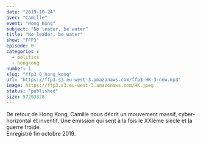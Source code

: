 ```yaml
---
date: "2019-10-24"
avec: "Camille"
event: "Hong Kong"
subject: "No leader, be water"
title: "No leader, be water"
show: "FFP3"
episode: 0
categories :
  - politics
  - hongkong
number: 1
slug: "ffp3_0_hong_kong"
url: "https://ffp3.s3.eu-west-3.amazonaws.com/ffp3-HK-3-new.mp3"
image: https://ffp3.s3.eu-west-3.amazonaws.com/HK.jpeg
status: "published"
size: 57203328
---
```


De retour de Hong Kong, Camille nous décrit un mouvement massif, cyber-horizontal et inventif. Une émission qui sent à la fois le XXIème siècle et la guerre froide. </br>
Enregistré fin octobre 2019.
